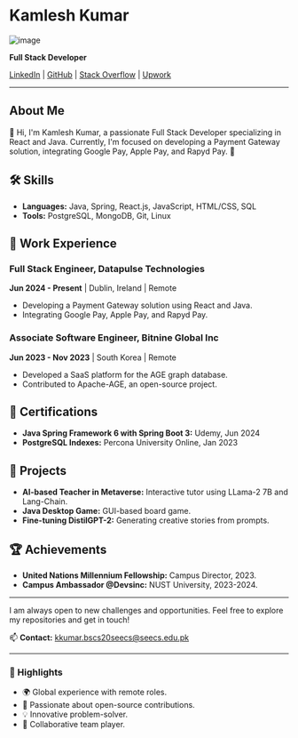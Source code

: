 # Kamlesh Kumar

![image](https://github.com/user-attachments/assets/1fd53129-a2d1-4ed5-97c1-0d058ba9917b)


**Full Stack Developer**

[LinkedIn](https://linkedin.com/in/kamlesh-kumar-389847224) | [GitHub](https://github.com/KamleshKumar427) | [Stack Overflow](https://stackoverflow.com/users/19111495/kamlesh-kumar) | [Upwork](https://www.upwork.com/freelancers/~0158cc6fc20864b130)

---

## About Me
👋 Hi, I'm Kamlesh Kumar, a passionate Full Stack Developer specializing in React and Java. Currently, I'm focused on developing a Payment Gateway solution, integrating Google Pay, Apple Pay, and Rapyd Pay. 🚀

## 🛠️ Skills
- **Languages:** Java, Spring, React.js, JavaScript, HTML/CSS, SQL
- **Tools:** PostgreSQL, MongoDB, Git, Linux

## 💼 Work Experience
### Full Stack Engineer, Datapulse Technologies
**Jun 2024 - Present** | Dublin, Ireland | Remote
- Developing a Payment Gateway solution using React and Java.
- Integrating Google Pay, Apple Pay, and Rapyd Pay.

### Associate Software Engineer, Bitnine Global Inc
**Jun 2023 - Nov 2023** | South Korea | Remote
- Developed a SaaS platform for the AGE graph database.
- Contributed to Apache-AGE, an open-source project.

## 📜 Certifications
- **Java Spring Framework 6 with Spring Boot 3:** Udemy, Jun 2024
- **PostgreSQL Indexes:** Percona University Online, Jan 2023

## 📂 Projects
- **AI-based Teacher in Metaverse:** Interactive tutor using LLama-2 7B and Lang-Chain.
- **Java Desktop Game:** GUI-based board game.
- **Fine-tuning DistilGPT-2:** Generating creative stories from prompts.

## 🏆 Achievements
- **United Nations Millennium Fellowship:** Campus Director, 2023.
- **Campus Ambassador @Devsinc:** NUST University, 2023-2024.

---

I am always open to new challenges and opportunities. Feel free to explore my repositories and get in touch!

📫 **Contact:** [kkumar.bscs20seecs@seecs.edu.pk](mailto:kkumar.bscs20seecs@seecs.edu.pk)

---

### 🌟 Highlights
- 🌍 Global experience with remote roles.
- 🚀 Passionate about open-source contributions.
- 💡 Innovative problem-solver.
- 🤝 Collaborative team player.
